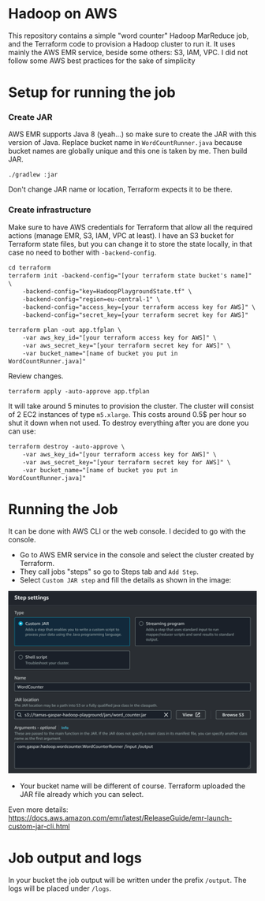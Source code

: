 # Hadoop on AWS

This repository contains a simple "word counter" Hadoop MarReduce job, and the 
Terraform code to provision a Hadoop cluster to run it. It uses mainly the AWS 
EMR service, beside some others: S3, IAM, VPC. I did not follow some AWS best practices for the sake of simplicity

# Setup for running the job

### Create JAR

AWS EMR supports Java 8 (yeah...) so make sure to create the JAR with this version of
Java. Replace bucket name in `WordCountRunner.java` because bucket names are globally 
unique and this one is taken by me. Then build JAR.

```
./gradlew :jar
```

Don't change JAR name or location, Terraform expects it to be there.

### Create infrastructure

Make sure to have AWS credentials for Terraform that allow all the required actions (manage 
EMR, S3, IAM, VPC at least). I have an S3 bucket for Terraform state files, but 
you can change it to store the state locally, in that case no need to bother with 
`-backend-config`.

```
cd terraform
terraform init -backend-config="[your terraform state bucket's name]" \
    -backend-config="key=HadoopPlaygroundState.tf" \
    -backend-config="region=eu-central-1" \
    -backend-config="access_key=[your terraform access key for AWS]" \
    -backend-config="secret_key=[your terraform secret key for AWS]"
```

```
terraform plan -out app.tfplan \
    -var aws_key_id="[your terraform access key for AWS]" \
    -var aws_secret_key="[your terraform secret key for AWS]" \
    -var bucket_name="[name of bucket you put in WordCountRunner.java]"
```

Review changes.

```
terraform apply -auto-approve app.tfplan
```

It will take around 5 minutes to provision the cluster. The cluster will consist of 
2 EC2 instances of type `m5.xlarge`. This costs around 0.5$ per hour so shut it 
down when not used. To destroy everything after you are done you can use:

```
terraform destroy -auto-approve \
    -var aws_key_id="[your terraform access key for AWS]" \
    -var aws_secret_key="[your terraform secret key for AWS]" \
    -var bucket_name="[name of bucket you put in WordCountRunner.java]"
```

# Running the Job

It can be done with AWS CLI or the web console. I decided to go with the console.

 - Go to AWS EMR service in the console and select the cluster created by Terraform.
 - They call jobs "steps" so go to Steps tab and `Add Step`.
 - Select `Custom JAR step` and fill the details as shown in the image:

![Add step](add_step.png)

 - Your bucket name will be different of course. Terraform uploaded the JAR file already which you can 
select.

Even more details: https://docs.aws.amazon.com/emr/latest/ReleaseGuide/emr-launch-custom-jar-cli.html

# Job output and logs

In your bucket the job output will be written under the prefix `/output`. The 
logs will be placed under `/logs`.
